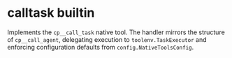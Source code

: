 # calltask builtin

Implements the `cp__call_task` native tool. The handler mirrors the structure of
`cp__call_agent`, delegating execution to `toolenv.TaskExecutor` and enforcing
configuration defaults from `config.NativeToolsConfig`.
